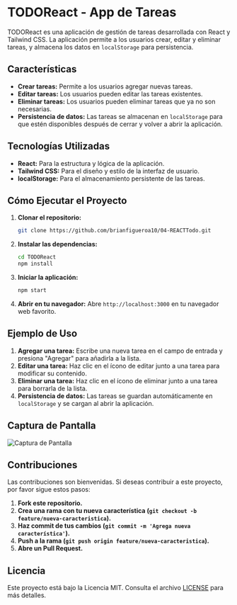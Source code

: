 # TODOReact - App de Tareas

TODOReact es una aplicación de gestión de tareas desarrollada con React y Tailwind CSS. La aplicación permite a los usuarios crear, editar y eliminar tareas, y almacena los datos en `localStorage` para persistencia.

## Características

- **Crear tareas:** Permite a los usuarios agregar nuevas tareas.
- **Editar tareas:** Los usuarios pueden editar las tareas existentes.
- **Eliminar tareas:** Los usuarios pueden eliminar tareas que ya no son necesarias.
- **Persistencia de datos:** Las tareas se almacenan en `localStorage` para que estén disponibles después de cerrar y volver a abrir la aplicación.

## Tecnologías Utilizadas

- **React:** Para la estructura y lógica de la aplicación.
- **Tailwind CSS:** Para el diseño y estilo de la interfaz de usuario.
- **localStorage:** Para el almacenamiento persistente de las tareas.

## Cómo Ejecutar el Proyecto

1. **Clonar el repositorio:**

    ```bash
    git clone https://github.com/brianfigueroa10/04-REACTTodo.git
    ```

2. **Instalar las dependencias:**

    ```bash
    cd TODOReact
    npm install
    ```

3. **Iniciar la aplicación:**

    ```bash
    npm start
    ```

4. **Abrir en tu navegador:** Abre `http://localhost:3000` en tu navegador web favorito.

## Ejemplo de Uso

1. **Agregar una tarea:** Escribe una nueva tarea en el campo de entrada y presiona "Agregar" para añadirla a la lista.
2. **Editar una tarea:** Haz clic en el ícono de editar junto a una tarea para modificar su contenido.
3. **Eliminar una tarea:** Haz clic en el ícono de eliminar junto a una tarea para borrarla de la lista.
4. **Persistencia de datos:** Las tareas se guardan automáticamente en `localStorage` y se cargan al abrir la aplicación.

## Captura de Pantalla

![Captura de Pantalla](https://res.cloudinary.com/dv4ukplcm/image/upload/f_auto,q_auto/v1/proyects/ccw07qyr46eossspfwhl)

## Contribuciones

Las contribuciones son bienvenidas. Si deseas contribuir a este proyecto, por favor sigue estos pasos:

1. **Fork este repositorio.**
2. **Crea una rama con tu nueva característica (`git checkout -b feature/nueva-caracteristica`).**
3. **Haz commit de tus cambios (`git commit -m 'Agrega nueva característica'`).**
4. **Push a la rama (`git push origin feature/nueva-caracteristica`).**
5. **Abre un Pull Request.**

## Licencia

Este proyecto está bajo la Licencia MIT. Consulta el archivo [LICENSE](LICENSE) para más detalles.
